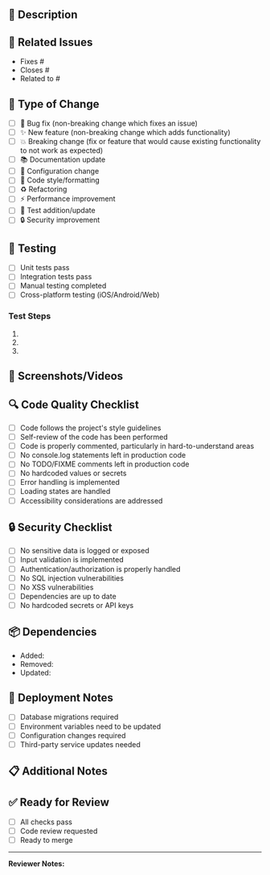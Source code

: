 ## 📝 Description

<!-- Provide a brief description of the changes in this PR -->

## 🔗 Related Issues

<!-- Link to any related issues -->
- Fixes #
- Closes #
- Related to #

## 🧪 Type of Change

<!-- Mark the relevant option with an "x" -->
- [ ] 🐛 Bug fix (non-breaking change which fixes an issue)
- [ ] ✨ New feature (non-breaking change which adds functionality)
- [ ] 💥 Breaking change (fix or feature that would cause existing functionality to not work as expected)
- [ ] 📚 Documentation update
- [ ] 🔧 Configuration change
- [ ] 🎨 Code style/formatting
- [ ] ♻️ Refactoring
- [ ] ⚡ Performance improvement
- [ ] 🧪 Test addition/update
- [ ] 🔒 Security improvement

## 🧪 Testing

<!-- Describe the tests you ran to verify your changes -->
- [ ] Unit tests pass
- [ ] Integration tests pass
- [ ] Manual testing completed
- [ ] Cross-platform testing (iOS/Android/Web)

### Test Steps
1. 
2. 
3. 

## 📱 Screenshots/Videos

<!-- If applicable, add screenshots or videos to help explain your changes -->

## 🔍 Code Quality Checklist

<!-- Mark completed items with an "x" -->
- [ ] Code follows the project's style guidelines
- [ ] Self-review of the code has been performed
- [ ] Code is properly commented, particularly in hard-to-understand areas
- [ ] No console.log statements left in production code
- [ ] No TODO/FIXME comments left in production code
- [ ] No hardcoded values or secrets
- [ ] Error handling is implemented
- [ ] Loading states are handled
- [ ] Accessibility considerations are addressed

## 🔒 Security Checklist

<!-- Mark completed items with an "x" -->
- [ ] No sensitive data is logged or exposed
- [ ] Input validation is implemented
- [ ] Authentication/authorization is properly handled
- [ ] No SQL injection vulnerabilities
- [ ] No XSS vulnerabilities
- [ ] Dependencies are up to date
- [ ] No hardcoded secrets or API keys

## 📦 Dependencies

<!-- List any new dependencies added or removed -->
- Added: 
- Removed: 
- Updated: 

## 🚀 Deployment Notes

<!-- Any special deployment considerations -->
- [ ] Database migrations required
- [ ] Environment variables need to be updated
- [ ] Configuration changes required
- [ ] Third-party service updates needed

## 📋 Additional Notes

<!-- Any additional information that reviewers should know -->

## ✅ Ready for Review

<!-- Mark when ready for review -->
- [ ] All checks pass
- [ ] Code review requested
- [ ] Ready to merge

---

**Reviewer Notes:**
<!-- Add any specific notes for reviewers -->
